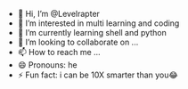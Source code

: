 - 👋 Hi, I’m @Levelrapter
- 👀 I’m interested in multi learning and coding 
- 🌱 I’m currently learning shell and python 
- 💞️ I’m looking to collaborate on ...
- 📫 How to reach me ...
- 😄 Pronouns: he 
- ⚡ Fun fact: i can be 10X smarter than you😂

<!---
Levelrapter/Levelrapter is a ✨ special ✨ repository because its `README.md` (this file) appears on your GitHub profile.
You can click the Preview link to take a look at your changes.
--->
